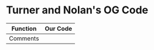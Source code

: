 # Turner and Nolan's OG Code

|     Function     |     Our Code     |
| ---------------- | ---------------- |
|     Comments     | 

